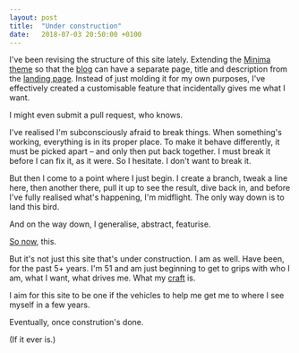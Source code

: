 ```yaml
---
layout: post
title:  "Under construction"
date:   2018-07-03 20:50:00 +0100
---
```

I've been revising the structure of this site lately. Extending the [Minima theme](https://github.com/jekyll/minima) so that the [blog](https://andersblehr.github.io/blog) can have a separate page, title and description from the [landing page](https://andersblehr.github.io). Instead of just molding it for my own purposes, I've effectively created a customisable feature that incidentally gives me what I want.

I might even submit a pull request, who knows.

I've realised I'm subconsciously afraid to break things. When something's working, everything is in its proper place. To make it behave differently, it must be picked apart &ndash; and only then put back together. I must break it before I can fix it, as it were. So I hesitate. I don't want to break it.

But then I come to a point where I just begin. I create a branch, tweak a line here, then another there, pull it up to see the result, dive back in, and before I've fully realised what's happening, I'm midflight. The only way down is to land this bird.

And on the way down, I generalise, abstract, featurise.

[So now](https://andersblehr.github.io/just-this/), this.

But it's not just this site that's under construction. I am as well. Have been, for the past 5+ years. I'm 51 and am just beginning to get to grips with who I am, what I want, what drives me. What my [craft](https://github.com/andersblehr/Scrapbook) is.

I aim for this site to be one if the vehicles to help me get me to where I see myself in a few years.

Eventually, once constrution's done.

(If it ever is.)
